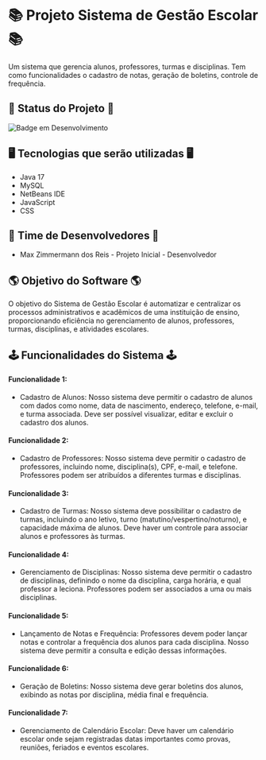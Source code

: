 # 📚 Projeto Sistema de Gestão Escolar 📚
Um sistema que gerencia alunos, professores, turmas e disciplinas. Tem como funcionalidades o cadastro de notas, geração de boletins, controle de frequência.

## 🚧 Status do Projeto 🚧
![Badge em Desenvolvimento](http://img.shields.io/static/v1?label=STATUS&message=EM%20DESENVOLVIMENTO&color=GREEN&style=for-the-badge)

## 🖥️ Tecnologias que serão utilizadas 🖥️
- Java 17
- MySQL
- NetBeans IDE
- JavaScript
- CSS

## 🧑 Time de Desenvolvedores 🧑
- Max Zimmermann dos Reis - Projeto Inicial - Desenvolvedor

## 🌎 Objetivo do Software 🌎
O objetivo do Sistema de Gestão Escolar é automatizar e centralizar os processos administrativos e acadêmicos de uma instituição de ensino, proporcionando eficiência no gerenciamento de alunos, professores, turmas, disciplinas, e atividades escolares.

## 🕹️ Funcionalidades do Sistema 🕹️
  #### Funcionalidade 1:
  - Cadastro de Alunos: Nosso sistema deve permitir o cadastro de alunos com dados como nome, data de nascimento, endereço, telefone, e-mail, e turma associada. Deve ser possível visualizar, editar e excluir o cadastro dos alunos.

  #### Funcionalidade 2:
  - Cadastro de Professores: Nosso sistema deve permitir o cadastro de professores, incluindo nome, disciplina(s), CPF, e-mail, e telefone. Professores podem ser atribuídos a diferentes turmas e disciplinas.

  #### Funcionalidade 3: 
  - Cadastro de Turmas: Nosso sistema deve possibilitar o cadastro de turmas, incluindo o ano letivo, turno (matutino/vespertino/noturno), e capacidade máxima de alunos. Deve haver um controle para associar alunos e professores às turmas.

  #### Funcionalidade 4: 
  - Gerenciamento de Disciplinas: Nosso sistema deve permitir o cadastro de disciplinas, definindo o nome da disciplina, carga horária, e qual professor a leciona. Professores podem ser associados a uma ou mais disciplinas.

  #### Funcionalidade 5: 
  - Lançamento de Notas e Frequência: Professores devem poder lançar notas e controlar a frequência dos alunos para cada disciplina. Nosso sistema deve permitir a consulta e edição dessas informações.

  #### Funcionalidade 6:
  - Geração de Boletins: Nosso sistema deve gerar boletins dos alunos, exibindo as notas por disciplina, média final e frequência.

  #### Funcionalidade 7: 
  - Gerenciamento de Calendário Escolar: Deve haver um calendário escolar onde sejam registradas datas importantes como provas, reuniões, feriados e eventos escolares.
